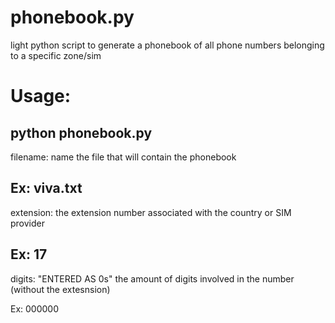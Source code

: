 # phonebook.py
light python script to generate a phonebook of all phone numbers belonging to a specific zone/sim

# Usage:

python phonebook.py
------------------------------------------------------
filename: name the file that will contain the phonebook

Ex: viva.txt
---------------------------------------------------------------------------
extension: the extension number associated with the country or SIM provider

Ex: 17
--------------------------------------------------------------------------------------------
digits: "ENTERED AS 0s" the amount of digits involved in the number (without the extesnsion)

Ex: 000000
